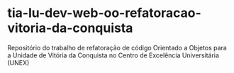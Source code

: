# tia-lu-dev-web-oo-refatoracao-vitoria-da-conquista
Repositório do trabalho de refatoração de código Orientado a Objetos para a Unidade de Vitória da Conquista no Centro de Excelência Universitária (UNEX)
